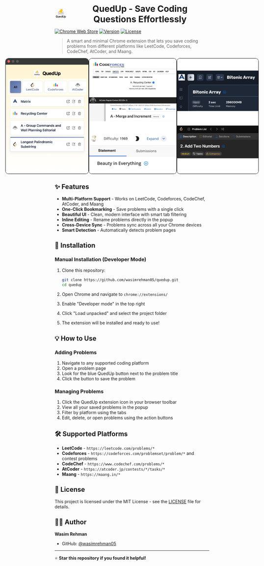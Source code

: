 <div align="center" style="display: flex; align-items: center; justify-content: flex-start; gap: 12px;">
  <img src="assets/icon.png" alt="QuedUp Icon" width="40" height="40" style="border-radius:8px;">
  <h1 style="margin: 0;">QuedUp - Save Coding Questions Effortlessly</h1>
</div>

[![Chrome Web Store](https://img.shields.io/badge/Chrome-Extension-blue?style=for-the-badge&logo=google-chrome)](https://chrome.google.com/webstore/)
[![Version](https://img.shields.io/badge/Version-1.0-green?style=for-the-badge)](https://github.com/wasimrehman05/quedup)
[![License](https://img.shields.io/badge/License-MIT-yellow?style=for-the-badge)](LICENSE)

> A smart and minimal Chrome extension that lets you save coding problems from different platforms like LeetCode, Codeforces, CodeChef, AtCoder, and Maang.

<!-- ![QuedUp Extension Screenshot](assets/screenshot-main.png) -->
<div style="display: flex; justify-content: center; align-items: center;">
   <img src="screenshots/main.png" alt="Image" width="285" height="375" style="border:1px solid black; border-radius:10px;">
   <img src="screenshots/platform-1.png" alt="Image" width="285" height="375" style="border:1px solid black; border-radius:10px;">
   <img src="screenshots/platform-2.png" alt="Image" width="285" height="375" style="border:1px solid black; border-radius:10px;">
</div>


## ✨ Features

- **Multi-Platform Support** - Works on LeetCode, Codeforces, CodeChef, AtCoder, and Maang
- **One-Click Bookmarking** - Save problems with a single click
- **Beautiful UI** - Clean, modern interface with smart tab filtering
- **Inline Editing** - Rename problems directly in the popup
- **Cross-Device Sync** - Problems sync across all your Chrome devices
- **Smart Detection** - Automatically detects problem pages

## 🚀 Installation

### Manual Installation (Developer Mode)

1. Clone this repository:
   ```bash
   git clone https://github.com/wasimrehman05/quedup.git
   cd quedup
   ```

2. Open Chrome and navigate to `chrome://extensions/`

3. Enable "Developer mode" in the top right

4. Click "Load unpacked" and select the project folder

5. The extension will be installed and ready to use!

## 💡 How to Use

### Adding Problems
1. Navigate to any supported coding platform
2. Open a problem page  
3. Look for the blue QuedUp button next to the problem title
4. Click the button to save the problem

### Managing Problems
1. Click the QuedUp extension icon in your browser toolbar
2. View all your saved problems in the popup
3. Filter by platform using the tabs
4. Edit, delete, or open problems using the action buttons

## 🛠️ Supported Platforms

- **LeetCode** - `https://leetcode.com/problems/*`
- **Codeforces** - `https://codeforces.com/problemset/problem/*` and contest problems
- **CodeChef** - `https://www.codechef.com/problems/*`
- **AtCoder** - `https://atcoder.jp/contests/*/tasks/*`
- **Maang** - `https://maang.in/*`

## 📄 License

This project is licensed under the MIT License - see the [LICENSE](LICENSE) file for details.

## 👨‍💻 Author

**Wasim Rehman**
- GitHub: [@wasimrehman05](https://github.com/wasimrehman05)

---

⭐ **Star this repository if you found it helpful!** 
